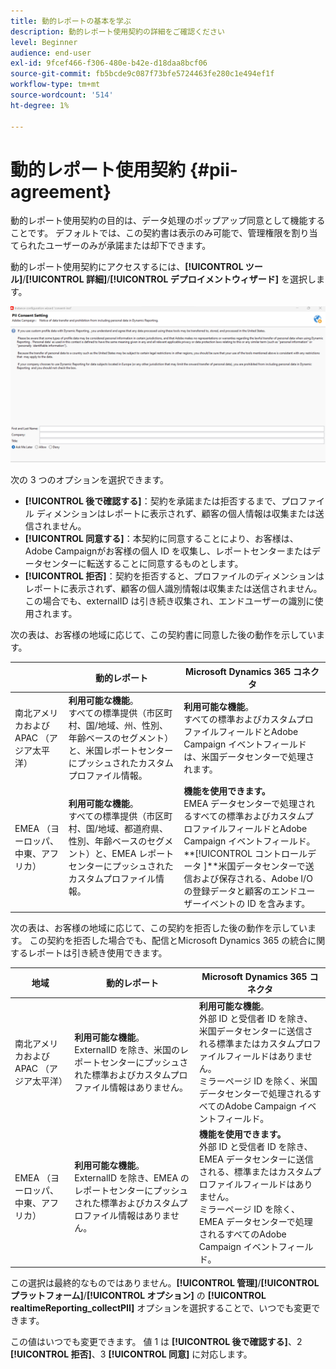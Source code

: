 ```yaml
---
title: 動的レポートの基本を学ぶ
description: 動的レポート使用契約の詳細をご確認ください
level: Beginner
audience: end-user
exl-id: 9fcef466-f306-480e-b42e-d18daa8bcf06
source-git-commit: fb5bcde9c087f73bfe5724463fe280c1e494ef1f
workflow-type: tm+mt
source-wordcount: '514'
ht-degree: 1%

---
```


# 動的レポート使用契約 {#pii-agreement}

動的レポート使用契約の目的は、データ処理のポップアップ同意として機能することです。 デフォルトでは、この契約書は表示のみ可能で、管理権限を割り当てられたユーザーのみが承諾または却下できます。

動的レポート使用契約にアクセスするには、**[!UICONTROL ツール]**/**[!UICONTROL 詳細]**/**[!UICONTROL デプロイメントウィザード]** を選択します。

![](assets/pii-agreement.png)

次の 3 つのオプションを選択できます。

* **[!UICONTROL 後で確認する]**：契約を承諾または拒否するまで、プロファイル ディメンションはレポートに表示されず、顧客の個人情報は収集または送信されません。
* **[!UICONTROL 同意する]**：本契約に同意することにより、お客様は、Adobe Campaignがお客様の個人 ID を収集し、レポートセンターまたはデータセンターに転送することに同意するものとします。
* **[!UICONTROL 拒否]**：契約を拒否すると、プロファイルのディメンションはレポートに表示されず、顧客の個人識別情報は収集または送信されません。 この場合でも、externalID は引き続き収集され、エンドユーザーの識別に使用されます。

次の表は、お客様の地域に応じて、この契約書に同意した後の動作を示しています。

|  | 動的レポート | Microsoft Dynamics 365 コネクタ |
|---|---|---|
| 南北アメリカおよび APAC （アジア太平洋） | **利用可能な機能**。 <br> すべての標準提供（市区町村、国/地域、州、性別、年齢ベースのセグメント）と、米国レポートセンターにプッシュされたカスタムプロファイル情報。 | **利用可能な機能**。 <br> すべての標準およびカスタムプロファイルフィールドとAdobe Campaign イベントフィールドは、米国データセンターで処理されます。 |
| EMEA （ヨーロッパ、中東、アフリカ） | **利用可能な機能**。 <br> すべての標準提供（市区町村、国/地域、都道府県、性別、年齢ベースのセグメント）と、EMEA レポートセンターにプッシュされたカスタムプロファイル情報。 | **機能を使用できます。** <br>EMEA データセンターで処理されるすべての標準およびカスタムプロファイルフィールドとAdobe Campaign イベントフィールド。 <br>**[!UICONTROL  コントロールデータ ]**米国データセンターで送信および保存される、Adobe I/Oの登録データと顧客のエンドユーザーイベントの ID を含みます。 |

次の表は、お客様の地域に応じて、この契約を拒否した後の動作を示しています。 この契約を拒否した場合でも、配信とMicrosoft Dynamics 365 の統合に関するレポートは引き続き使用できます。

| 地域 | 動的レポート | Microsoft Dynamics 365 コネクタ |
|---|---|---|
| 南北アメリカおよび APAC （アジア太平洋） | **利用可能な機能**。 <br>ExternalID を除き、米国のレポートセンターにプッシュされた標準およびカスタムプロファイル情報はありません。 | **利用可能な機能**。 <br> 外部 ID と受信者 ID を除き、米国データセンターに送信される標準またはカスタムプロファイルフィールドはありません。 <br> ミラーページ ID を除く、米国データセンターで処理されるすべてのAdobe Campaign イベントフィールド。 |
| EMEA （ヨーロッパ、中東、アフリカ） | **利用可能な機能**。 <br>ExternalID を除き、EMEA のレポートセンターにプッシュされた標準およびカスタムプロファイル情報はありません。 | **機能を使用できます。** <br> 外部 ID と受信者 ID を除き、EMEA データセンターに送信される、標準またはカスタムプロファイルフィールドはありません。 <br> ミラーページ ID を除く、EMEA データセンターで処理されるすべてのAdobe Campaign イベントフィールド。 |

この選択は最終的なものではありません。**[!UICONTROL 管理]**/**[!UICONTROL プラットフォーム]**/**[!UICONTROL オプション]** の **[!UICONTROL realtimeReporting_collectPII]** オプションを選択することで、いつでも変更できます。

この値はいつでも変更できます。 値 1 は **[!UICONTROL 後で確認する]**、2 **[!UICONTROL 拒否]**、3 **[!UICONTROL 同意]** に対応します。
